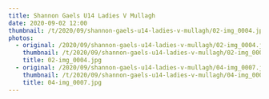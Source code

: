 ```yaml
---
title: Shannon Gaels U14 Ladies V Mullagh
date: 2020-09-02 12:00
thumbnail: /t/2020/09/shannon-gaels-u14-ladies-v-mullagh/02-img_0004.jpg
photos:
  - original: /2020/09/shannon-gaels-u14-ladies-v-mullagh/02-img_0004.jpg
    thumbnail: /t/2020/09/shannon-gaels-u14-ladies-v-mullagh/02-img_0004.jpg
    title: 02-img_0004.jpg
  - original: /2020/09/shannon-gaels-u14-ladies-v-mullagh/04-img_0007.jpg
    thumbnail: /t/2020/09/shannon-gaels-u14-ladies-v-mullagh/04-img_0007.jpg
    title: 04-img_0007.jpg
---
```

